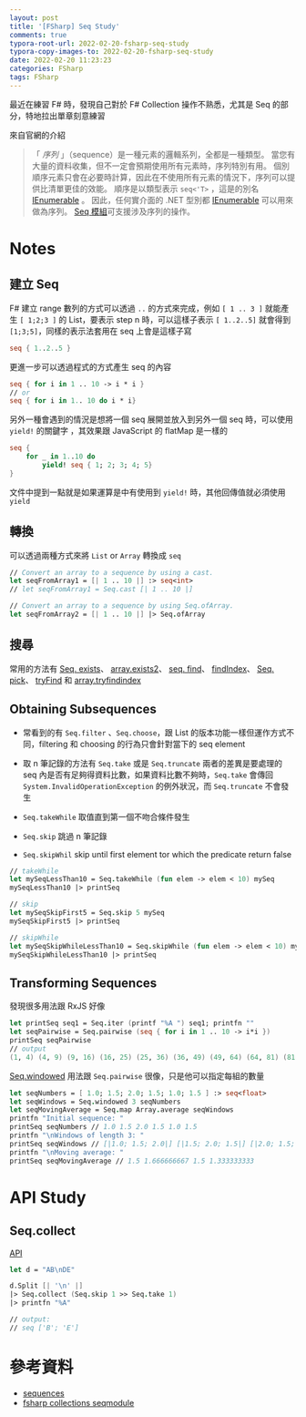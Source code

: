 ```yaml
---
layout: post
title: '[FSharp] Seq Study'
comments: true
typora-root-url: 2022-02-20-fsharp-seq-study
typora-copy-images-to: 2022-02-20-fsharp-seq-study
date: 2022-02-20 11:23:23
categories: FSharp
tags: FSharp
---
```


最近在練習 F# 時，發現自己對於 F# Collection 操作不熟悉，尤其是 Seq 的部分，特地拉出單章刻意練習

<!-- more -->

來自官網的介紹

> 「 *序列* 」（sequence）是一種元素的邏輯系列，全都是一種類型。 當您有大量的資料收集，但不一定會預期使用所有元素時，序列特別有用。 個別順序元素只會在必要時計算，因此在不使用所有元素的情況下，序列可以提供比清單更佳的效能。 順序是以類型表示 `seq<'T>` ，這是的別名 [IEnumerable](https://docs.microsoft.com/zh-tw/dotnet/api/system.collections.generic.ienumerable-1) 。 因此，任何實介面的 .NET 型別都 [IEnumerable](https://docs.microsoft.com/zh-tw/dotnet/api/system.collections.generic.ienumerable-1) 可以用來做為序列。 [Seq 模組](https://fsharp.github.io/fsharp-core-docs/reference/fsharp-collections-seqmodule.html)可支援涉及序列的操作。

# Notes

## 建立 Seq

F# 建立 range 數列的方式可以透過 `..` 的方式來完成，例如 `[ 1 .. 3 ]` 就能產生 `[ 1;2;3 ]` 的 List，要表示 step n 時，可以這樣子表示 `[ 1..2..5]` 就會得到 `[1;3;5]`，同樣的表示法套用在 seq 上會是這樣子寫

```fsharp
seq { 1..2..5 }
```

更進一步可以透過程式的方式產生 seq 的內容

```fsharp
seq { for i in 1 .. 10 -> i * i }
// or
seq { for i in 1.. 10 do i * i}
```

另外一種會遇到的情況是想將一個 seq 展開並放入到另外一個 seq 時，可以使用 `yield!` 的關鍵字 ，其效果跟 JavaScript 的 flatMap 是一樣的

```fsharp
seq {
    for _ in 1..10 do
        yield! seq { 1; 2; 3; 4; 5}
}
```

文件中提到一點就是如果運算是中有使用到 `yield!` 時，其他回傳值就必須使用 `yield`

## 轉換

可以透過兩種方式來將 `List` or `Array` 轉換成 `seq`

```fsharp
// Convert an array to a sequence by using a cast.
let seqFromArray1 = [| 1 .. 10 |] :> seq<int>
// let seqFromArray1 = Seq.cast [| 1 .. 10 |]

// Convert an array to a sequence by using Seq.ofArray.
let seqFromArray2 = [| 1 .. 10 |] |> Seq.ofArray
```

## 搜尋

常用的方法有  [Seq. exists](https://fsharp.github.io/fsharp-core-docs/reference/fsharp-collections-seqmodule.html#exists)、 [array.exists2](https://fsharp.github.io/fsharp-core-docs/reference/fsharp-collections-seqmodule.html#exists)、 [seq. find](https://fsharp.github.io/fsharp-core-docs/reference/fsharp-collections-seqmodule.html#find)、 [findIndex](https://fsharp.github.io/fsharp-core-docs/reference/fsharp-collections-seqmodule.html#findIndex)、 [Seq. pick](https://fsharp.github.io/fsharp-core-docs/reference/fsharp-collections-seqmodule.html#pick)、 [tryFind](https://fsharp.github.io/fsharp-core-docs/reference/fsharp-collections-seqmodule.html#tryFind) 和 [array.tryfindindex](https://fsharp.github.io/fsharp-core-docs/reference/fsharp-collections-seqmodule.html#tryFindIndex)

## Obtaining Subsequences

- 常看到的有 `Seq.filter` 、`Seq.choose`，跟 List 的版本功能一樣但運作方式不同，filtering 和 choosing 的行為只會針對當下的 seq element

- 取 n 筆記錄的方法有 `Seq.take` 或是 `Seq.truncate` 兩者的差異是要處理的 seq 內是否有足夠得資料比數，如果資料比數不夠時，`Seq.take` 會傳回 `System.InvalidOperationException` 的例外狀況，而 `Seq.truncate` 不會發生

- `Seq.takeWhile` 取值直到第一個不吻合條件發生
- `Seq.skip` 跳過 n  筆記錄
- `Seq.skipWhil` skip until first element tor which the predicate return false

```fsharp
// takeWhile
let mySeqLessThan10 = Seq.takeWhile (fun elem -> elem < 10) mySeq
mySeqLessThan10 |> printSeq

// skip
let mySeqSkipFirst5 = Seq.skip 5 mySeq
mySeqSkipFirst5 |> printSeq

// skipWhile
let mySeqSkipWhileLessThan10 = Seq.skipWhile (fun elem -> elem < 10) mySeq
mySeqSkipWhileLessThan10 |> printSeq
```

## Transforming Sequences

發現很多用法跟 RxJS 好像

```fsharp
let printSeq seq1 = Seq.iter (printf "%A ") seq1; printfn ""
let seqPairwise = Seq.pairwise (seq { for i in 1 .. 10 -> i*i })
printSeq seqPairwise
// output
(1, 4) (4, 9) (9, 16) (16, 25) (25, 36) (36, 49) (49, 64) (64, 81) (81, 100) 
```

[Seq.windowed](https://fsharp.github.io/fsharp-core-docs/reference/fsharp-collections-seqmodule.html#windowed) 用法跟 `Seq.pairwise` 很像，只是他可以指定每組的數量

```fsharp
let seqNumbers = [ 1.0; 1.5; 2.0; 1.5; 1.0; 1.5 ] :> seq<float>
let seqWindows = Seq.windowed 3 seqNumbers
let seqMovingAverage = Seq.map Array.average seqWindows
printfn "Initial sequence: "
printSeq seqNumbers // 1.0 1.5 2.0 1.5 1.0 1.5
printfn "\nWindows of length 3: "
printSeq seqWindows // [|1.0; 1.5; 2.0|] [|1.5; 2.0; 1.5|] [|2.0; 1.5; 1.0|] [|1.5; 1.0; 1.5|]
printfn "\nMoving average: "
printSeq seqMovingAverage // 1.5 1.666666667 1.5 1.333333333
```

# API Study

## Seq.collect

[API](https://fsharp.github.io/fsharp-core-docs/reference/fsharp-collections-seqmodule.html#collect)

```fsharp
let d = "AB\nDE"

d.Split [| '\n' |]
|> Seq.collect (Seq.skip 1 >> Seq.take 1)
|> printfn "%A"

// output:
// seq ['B'; 'E']
```



# 參考資料

* [sequences](https://docs.microsoft.com/zh-tw/dotnet/fsharp/language-reference/sequences)
* [fsharp collections seqmodule](https://fsharp.github.io/fsharp-core-docs/reference/fsharp-collections-seqmodule.html)
